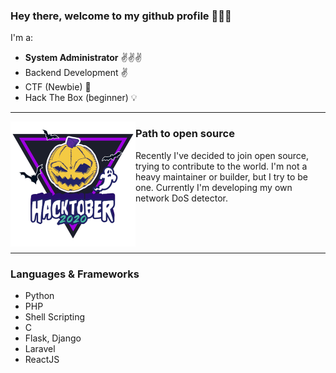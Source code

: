 ### Hey there, welcome to my github profile :pray::pray::pray:
I'm a:
- **System Administrator** :v::v::v:
- Backend Development :v:
- CTF (Newbie) :mega:
- Hack The Box (beginner) :bulb:
---
<p>
<img align='left' width="200" src="icons/hacktoberfest.png">
</p>


### Path to open source

Recently I've decided to join open source, trying to contribute to the world. I'm not a heavy maintainer or builder, but I try to be one. Currently I'm developing my own network DoS detector.

</br>
</br>
</br>

---

### Languages & Frameworks
- Python
- PHP
- Shell Scripting
- C
- Flask, Django
- Laravel
- ReactJS
